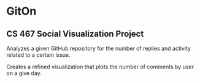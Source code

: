 GitOn
=====

CS 467 Social Visualization Project
---------------------------------------------

Analyzes a given GitHub repository for the number of replies and activity related to a certain issue. 

Creates a refined visualization that plots the number of comments by user on a give day.
